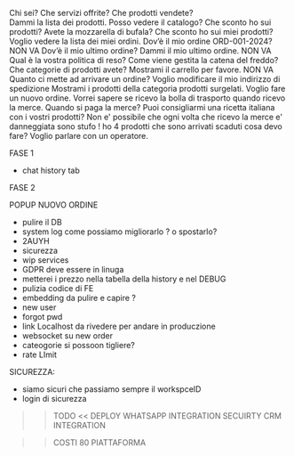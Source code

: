 Chi sei?
Che servizi offrite?
Che prodotti vendete?  
Dammi la lista dei prodotti.
Posso vedere il catalogo?
Che sconto ho sui prodotti?
Avete la mozzarella di bufala?
Che sconto ho sui miei prodotti?
Voglio vedere la lista dei miei ordini.
Dov’è il mio ordine ORD-001-2024? NON VA
Dov’è il mio ultimo ordine?
Dammi il mio ultimo ordine. NON VA
Qual è la vostra politica di reso?
Come viene gestita la catena del freddo?
Che categorie di prodotti avete?
Mostrami il carrello per favore. NON VA
Quanto ci mette ad arrivare un ordine?
Voglio modificare il mio indirizzo di spedizione
Mostrami i prodotti della categoria prodotti surgelati.
Voglio fare un nuovo ordine.
Vorrei sapere se ricevo la bolla di trasporto quando ricevo la merce.
Quando si paga la merce?
Puoi consigliarmi una ricetta italiana con i vostri prodotti?
Non e' possibile che ogni volta che ricevo la merce e' danneggiata sono stufo !
ho 4 prodotti che sono arrivati scaduti cosa devo fare?
Voglio parlare con un operatore.

FASE 1

- chat history tab

FASE 2

POPUP NUOVO ORDINE

- pulire il DB
- system log come possiamo migliorarlo ? o spostarlo?
- 2AUYH
- sicurezza
- wip services
- GDPR deve essere in linuga
- metterei i prezzo nella tabella della history e nel DEBUG
- pulizia codice di FE
- embedding da pulire e capire ?
- new user
- forgot pwd
- link Localhost da rivedere per andare in produczione
- websocket su new order
- cateogorie si possoon tigliere?
- rate LImit

SICUREZZA:

- siamo sicuri che passiamo sempre il workspceID
- login di sicurezza

> > TODO <<
> > DEPLOY
> > WHATSAPP INTEGRATION
> > SECUIRTY
> > CRM INTEGRATION

> > COSTI 80
> > PIATTAFORMA
